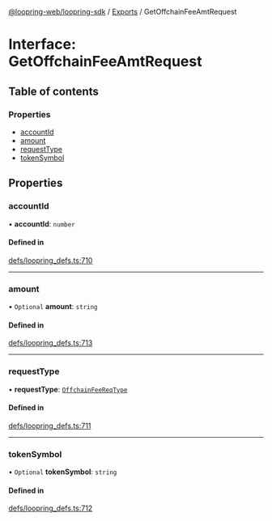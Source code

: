[@loopring-web/loopring-sdk](../README.md) / [Exports](../modules.md) / GetOffchainFeeAmtRequest

# Interface: GetOffchainFeeAmtRequest

## Table of contents

### Properties

- [accountId](GetOffchainFeeAmtRequest.md#accountid)
- [amount](GetOffchainFeeAmtRequest.md#amount)
- [requestType](GetOffchainFeeAmtRequest.md#requesttype)
- [tokenSymbol](GetOffchainFeeAmtRequest.md#tokensymbol)

## Properties

### accountId

• **accountId**: `number`

#### Defined in

[defs/loopring_defs.ts:710](https://github.com/Loopring/loopring_sdk/blob/c031084/src/defs/loopring_defs.ts#L710)

___

### amount

• `Optional` **amount**: `string`

#### Defined in

[defs/loopring_defs.ts:713](https://github.com/Loopring/loopring_sdk/blob/c031084/src/defs/loopring_defs.ts#L713)

___

### requestType

• **requestType**: [`OffchainFeeReqType`](../enums/OffchainFeeReqType.md)

#### Defined in

[defs/loopring_defs.ts:711](https://github.com/Loopring/loopring_sdk/blob/c031084/src/defs/loopring_defs.ts#L711)

___

### tokenSymbol

• `Optional` **tokenSymbol**: `string`

#### Defined in

[defs/loopring_defs.ts:712](https://github.com/Loopring/loopring_sdk/blob/c031084/src/defs/loopring_defs.ts#L712)
